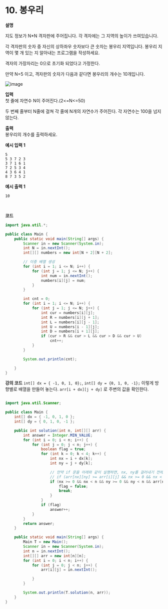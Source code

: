 # 10. 봉우리

**설명**

지도 정보가 N\*N 격자판에 주어집니다. 각 격자에는 그 지역의 높이가 쓰여있습니다.

각 격자판의 숫자 중 자신의 상하좌우 숫자보다 큰 숫자는 봉우리 지역입니다. 봉우리 지역이 몇 개 있는 지 알아내는 프로그램을 작성하세요.

격자의 가장자리는 0으로 초기화 되었다고 가정한다.

만약 N=5 이고, 격자판의 숫자가 다음과 같다면 봉우리의 개수는 10개입니다.

![image](https://cote.inflearn.com/public/upload/d0a3fd4667.jpg)

**입력** <br />
첫 줄에 자연수 N이 주어진다.(2<=N<=50)

두 번째 줄부터 N줄에 걸쳐 각 줄에 N개의 자연수가 주어진다. 각 자연수는 100을 넘지 않는다.

**출력**<br />
봉우리의 개수를 출력하세요.
<br />

**예시 입력 1**

```
5
5 3 7 2 3
3 7 1 6 1
7 2 5 3 4
4 3 6 4 1
8 7 3 5 2
```

**예시 출력 1**

```
10
```

<br />

**코드**

```java
import java.util.*;

public class Main {
    public static void main(String[] args) {
        Scanner in = new Scanner(System.in);
        int N = in.nextInt();
        int[][] numbers = new int[N + 2][N + 2];

        // 이중 배열 생성
        for (int i = 1; i <= N; i++) {
            for (int j = 1; j <= N; j++) {
                int num = in.nextInt();
                numbers[i][j] = num;
            }
        }

        int cnt = 0;
        for (int i = 1; i <= N; i++) {
            for (int j = 1; j <= N; j++) {
                int cur = numbers[i][j];
                int R = numbers[i][j + 1];
                int L = numbers[i][j - 1];
                int U = numbers[i - 1][j];
                int D = numbers[i + 1][j];
                if (cur > R && cur > L && cur > D && cur > U)
                    cnt++;
            }
        }

        System.out.println(cnt);

    }
}
```

**강의 코드**
`int[] dx = { -1, 0, 1, 0};`,
`int[] dy = {0, 1, 0, -1};`
이렇게 방향별로 배열을 만들어 놓는다.
`arr[i + dx][j + dy]` 로 주변의 값을 확인한다.

```java

import java.util.Scanner;

public class Main {
    int[] dx = { -1, 0, 1, 0 };
    int[] dy = { 0, 1, 0, -1 };

    public int solution(int n, int[][] arr) {
        int answer = Integer.MIN_VALUE;
        for (int i = 0; i < n; i++) {
            for (int j = 0; j < n; j++) {
                boolean flag = true;
                for (int k = 0; k < 4; k++) {
                    int nx = i + dx[k];
                    int ny = j + dy[k];

                    // 만약 if 문을 아래와 같이 실행하면, nx, ny를 걸러내기 전에 arr[nx][ny]를 실행하므로 ArrayIndexOfNoundsException 에러가 발생하게 된다.
                    // if (arr[nx][ny] >= arr[i][j] && nx >= 0 && nx < n && ny >= 0 && ny < n)
                    if (nx >= 0 && nx < n && ny >= 0 && ny < n && arr[nx][ny] >= arr[i][j]) {
                        flag = false;
                        break;
                    }
                }
                if (flag)
                    answer++;
            }
        }
        return answer;
    }

    public static void main(String[] args) {
        Main T = new Main();
        Scanner in = new Scanner(System.in);
        int n = in.nextInt();
        int[][] arr = new int[n][n];
        for (int i = 0; i < n; i++) {
            for (int j = 0; j < n; j++) {
                arr[i][j] = in.nextInt();

            }
        }

        System.out.println(T.solution(n, arr));
    }
}
```
